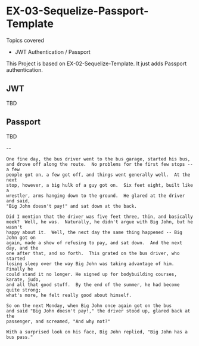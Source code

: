 # EX-03-Sequelize-Passport-Template

Topics covered

* JWT Authentication / Passport
 
This Project is based on EX-02-Sequelize-Template.
It just adds Passport authentication.

## JWT
TBD
## Passport
TBD

--

    One fine day, the bus driver went to the bus garage, started his bus,
    and drove off along the route.  No problems for the first few stops -- a few
    people got on, a few got off, and things went generally well.  At the next
    stop, however, a big hulk of a guy got on.  Six feet eight, built like a
    wrestler, arms hanging down to the ground.  He glared at the driver and said,
    "Big John doesn't pay!" and sat down at the back.
    
    Did I mention that the driver was five feet three, thin, and basically
    meek?  Well, he was.  Naturally, he didn't argue with Big John, but he wasn't
    happy about it.  Well, the next day the same thing happened -- Big John got on
    again, made a show of refusing to pay, and sat down.  And the next day, and the
    one after that, and so forth.  This grated on the bus driver, who started
    losing sleep over the way Big John was taking advantage of him.  Finally he
    could stand it no longer. He signed up for bodybuilding courses, karate, judo,
    and all that good stuff.  By the end of the summer, he had become quite strong;
    what's more, he felt really good about himself.
    
    So on the next Monday, when Big John once again got on the bus
    and said "Big John doesn't pay!," the driver stood up, glared back at the
    passenger, and screamed, "And why not?"
    
    With a surprised look on his face, Big John replied, "Big John has a
    bus pass."

